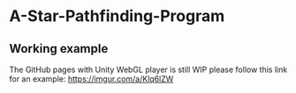 # A-Star-Pathfinding-Program

## Working example
The GitHub pages with Unity WebGL player is still WIP please follow this link for an example: https://imgur.com/a/Klq6lZW
